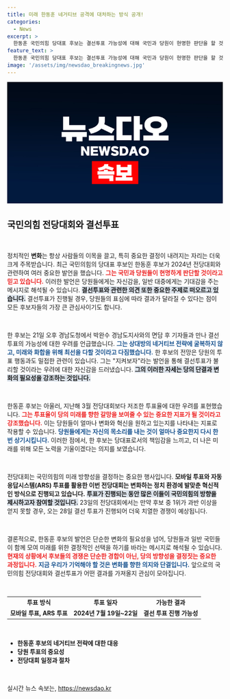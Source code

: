 ```yaml
---
title: 미래 한동훈 네거티브 공격에 대처하는 방식 공개!
categories:
  - News
excerpt: >
  한동훈 국민의힘 당대표 후보는 결선투표 가능성에 대해 국민과 당원이 현명한 판단을 할 것이라며 긍정적인 전망을 전했다. 그는 미래를 위한 투표 참여를 강조하며, 변화의 필요성을 호소했다. 클릭하면 정치의 숨은 진실을 확인하세요!
feature_text: >
  한동훈 국민의힘 당대표 후보는 결선투표 가능성에 대해 국민과 당원이 현명한 판단을 할 것이라며 긍정적인 전망을 전했다. 그는 미래를 위한 투표 참여를 강조하며, 변화의 필요성을 호소했다. 클릭하면 정치의 숨은 진실을 확인하세요!
image: '/assets/img/newsdao_breakingnews.jpg'
---
```


<p><img src="/assets/img/newsdao_breakingnews.jpg" alt="bookingtag 속보" /></p>

<h2 data-ke-size="size26">국민의힘 전당대회와 결선투표</h2>

<p data-ke-size="size16">&nbsp;</p>

<p>정치적인 <b>변화</b>는 항상 사람들의 이목을 끌고, 특히 중요한 결정이 내려지는 자리는 더욱 크게 주목받습니다. 최근 국민의힘의 당대표 후보인 한동훈 후보가 2024년 전당대회와 관련하여 여러 중요한 발언을 했습니다. <b><span style="color: #ee2323;">그는 국민과 당원들이 현명하게 판단할 것이라고 믿고 있습니다.</span></b> 이러한 발언은 당원들에게는 자신감을, 일반 대중에게는 기대감을 주는 메시지로 해석될 수 있습니다. <b><span style="background-color: #21538527;">결선투표와 관련한 의견 또한 중요한 주제로 떠오르고 있습니다.</span></b> 결선투표가 진행될 경우, 당원들의 표심에 따라 결과가 달라질 수 있다는 점이 모든 후보자들의 가장 큰 관심사이기도 합니다. </p>

<p data-ke-size="size16">&nbsp;</p>

<p>한 후보는 21일 오후 경남도청에서 박완수 경남도지사와의 면담 후 기자들과 만나 결선투표의 가능성에 대한 우려를 언급했습니다. <b><span style="color: #1a5490;">그는 상대방의 네거티브 전략에 굴복하지 않고, 미래와 화합을 위해 최선을 다할 것이라고 다짐했습니다.</span></b> 한 후보의 전망은 당원의 투표 행동과도 밀접한 관련이 있습니다. 그는 "지켜보자"라는 발언을 통해 결선투표가 불리할 것이라는 우려에 대한 자신감을 드러냈습니다. <b><span style="background-color: #21538527;">그의 이러한 자세는 당의 단결과 변화의 필요성을 강조하는 것입니다.</span></b></p>

<p data-ke-size="size16">&nbsp;</p>

<p>한동훈 후보는 아울러, 지난해 3월 전당대회보다 저조한 투표율에 대한 우려를 표현했습니다. <b><span style="color: #ee2323;">그는 투표율이 당의 미래를 향한 갈망을 보여줄 수 있는 중요한 지표가 될 것이라고 강조했습니다.</span></b> 이는 당원들이 얼마나 변화와 혁신을 원하고 있는지를 나타내는 지표로 작용할 수 있습니다. <b><span style="color: #1a5490;">당원들에게는 자신의 목소리를 내는 것이 얼마나 중요한지 다시 한번 상기시킵니다.</span></b> 이러한 점에서, 한 후보는 당대표로서의 책임감을 느끼고, 더 나은 미래를 위해 모든 노력을 기울이겠다는 의지를 보였습니다. </p>

<p data-ke-size="size16">&nbsp;</p>

<p>전당대회는 국민의힘의 미래 방향성을 결정하는 중요한 행사입니다. <b>모바일 투표와 자동응답시스템(ARS) 투표를 활용한 이번 전당대회는 변화하는 정치 환경에 발맞춘 혁신적인 방식으로 진행되고 있습니다.</b> <b><span style="background-color: #21538527;">투표가 진행되는 동안 많은 이들이 국민의힘의 방향을 제시하고자 참여할 것입니다.</span></b> 23일의 전당대회에서는 만약 후보 중 1위가 과반 이상을 얻지 못할 경우, 오는 28일 결선 투표가 진행되어 더욱 치열한 경쟁이 예상됩니다.</p>

<p data-ke-size="size16">&nbsp;</p>

<p>결론적으로, 한동훈 후보의 발언은 단순한 변화의 필요성을 넘어, 당원들과 일반 국민들이 함께 모여 미래를 위한 결정적인 선택을 하기를 바라는 메시지로 해석될 수 있습니다. <b><span style="color: #ee2323;">현재의 상황에서 후보들의 경쟁은 단순한 경합이 아닌, 당의 방향성을 결정짓는 중요한 과정입니다.</span></b> <b><span style="color: #1a5490;">지금 우리가 기억해야 할 것은 변화를 향한 의지와 단결입니다.</span></b> 앞으로의 국민의힘 전당대회와 결선투표가 어떤 결과를 가져올지 관심이 모아집니다. </p>

<p data-ke-size="size16">&nbsp;</p>

<table>
  <tr>
    <td style="text-align: center; height: 17px;"><b>투표 방식</b></td>
    <td style="text-align: center; height: 17px;"><b>투표 일자</b></td>
    <td style="text-align: center; height: 17px;"><b>가능한 결과</b></td>
  </tr>
  <tr>
    <td style="text-align: center; height: 17px;"><b>모바일 투표, ARS 투표</b></td>
    <td style="text-align: center; height: 17px;"><b>2024년 7월 19일~22일</b></td>
    <td style="text-align: center; height: 17px;"><b>결선 투표 진행 가능성</b></td>
  </tr>
</table>

<p data-ke-size="size16">&nbsp;</p>

<ul>
  <li><b>한동훈 후보의 네거티브 전략에 대한 대응</b></li>
  <li><b>당원 투표의 중요성</b></li>
  <li><b>전당대회 일정과 절차</b></li>
</ul>

<p data-ke-size="size16">&nbsp;</p>
실시간 뉴스 속보는, <a href="https://newsdao.kr" rel="dofollow">https://newsdao.kr</a>


